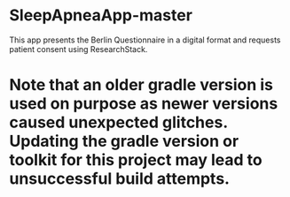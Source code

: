 # SleepApneaApp-master

This app presents the Berlin Questionnaire in a digital format and requests patient consent using ResearchStack.

# Note that an older gradle version is used on purpose as newer versions caused unexpected glitches. Updating the gradle version or toolkit for this project may lead to unsuccessful build attempts.
